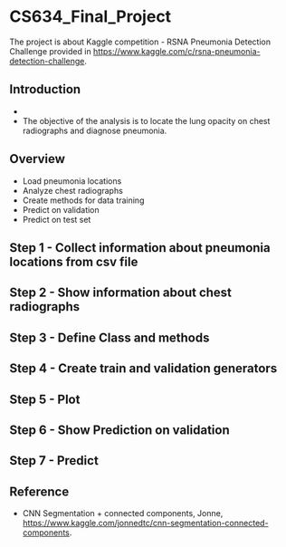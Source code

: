 # CS634_Final_Project
The project is about Kaggle competition - RSNA Pneumonia Detection Challenge provided in https://www.kaggle.com/c/rsna-pneumonia-detection-challenge. 

## Introduction
- 
- The objective of the analysis is to locate the lung opacity on chest radiographs and diagnose pneumonia. 

## Overview
- Load pneumonia locations
- Analyze chest radiographs
- Create methods for data training
- Predict on validation
- Predict on test set

## Step 1 - Collect information about pneumonia locations from csv file


## Step 2 - Show information about chest radiographs


## Step 3 - Define Class and methods


## Step 4 - Create train and validation generators


## Step 5 - Plot


## Step 6 - Show Prediction on validation


## Step 7 - Predict




## Reference
- CNN Segmentation + connected components, Jonne, https://www.kaggle.com/jonnedtc/cnn-segmentation-connected-components. 
